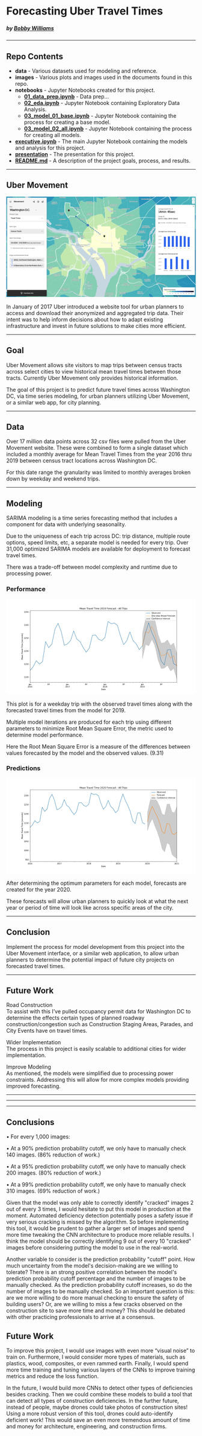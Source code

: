 # Forecasting Uber Travel Times

#####    by <b>[Bobby Williams](https://github.com/bobbyiestofjos)</b>

---

## Repo Contents

- <b>data</b> - Various datasets used for modeling and reference.
- <b>images</b> - Various plots and images used in the documents found in this repo.
- <b>notebooks</b> - Jupyter Notebooks created for this project.
    - <b>[01_data_prep.ipynb](notebooks/01_data_prep.ipynb)</b> - Data prep...
    - <b>[02_eda.ipynb](notebooks/02_eda.ipynb)</b> - Jupyter Notebook containing Exploratory Data Analysis.
    - <b>[03_model_01_base.ipynb](notebooks/03_model_01_base.ipynb)</b> - Jupyter Notebook containing the process for creating a base model.
    - <b>[03_model_02_all.ipynb](notebooks/03_model_02_all.ipynb)</b> - Jupyter Notebook containing the process for creating all models.
- <b>[executive.ipynb](executive.ipynb)</b> - The main Jupyter Notebook containing the models and analysis for this project.
- <b>[presentation](presentation.pdf)</b> - The presentation for this project.
- <b>[README.md](README.md)</b> - A description of the project goals, process, and results.

---

## Uber Movement

![uber_movement](images/uber_movement.png)

In January of 2017 Uber introduced a website tool for urban planners to access and download their anonymized and aggregated trip data. Their intent was to help inform decisions about how to adapt existing infrastructure and invest in future solutions to make cities more efficient.

---

## Goal

Uber Movement allows site visitors to map trips between census tracts across select cities to view historical mean travel times between those tracts. Currently Uber Movement only provides historical information.

The goal of this project is to predict future travel times across Washington DC, via time series modeling, for urban planners utilizing Uber Movement, or a similar web app, for city planning.

---

## Data

Over 17 million data points across 32 csv files were pulled from the Uber Movement website. These were combined to form a single dataset which included a monthly average for Mean Travel Times from the year 2016 thru 2019 between census tract locations across Washington DC.

For this date range the granularity was limited to monthly averages broken down by weekday and weekend trips.

---

## Modeling

SARIMA modeling is a time series forecasting method that includes a component for data with underlying seasonality.

Due to the uniqueness of each trip across DC: trip distance, multiple route options, speed limits, etc, a separate model is needed for every trip. Over 31,000 optimized SARIMA models are available for deployment to forecast travel times.

There was a trade-off between model complexity and runtime due to processing power.

### Performance

![predicted](images/predicted.png)

This plot is for a weekday trip with the observed travel times along with the forecasted travel times from the model for 2019.

Multiple model iterations are produced for each trip using different parameters to minimize Root Mean Square Error, the metric used to determine model performance.

Here the Root Mean Square Error is a measure of the differences between values forecasted by the model and the observed values. (9.31)

### Predictions

![forecast](images/forecast.png)

After determining the optimum parameters for each model, forecasts are created for the year 2020.

These forecasts will allow urban planners to quickly look at what the next year or period of time will look like across specific areas of the city.

---

## Conclusion

Implement the process for model development from this project into the Uber Movement interface, or a similar web application, to allow urban planners to determine the potential impact of future city projects on forecasted travel times.

---

## Future Work

Road Construction  
To assist with this I’ve pulled occupancy permit data for Washington DC to determine the effects certain types of planned roadway construction/congestion such as Construction Staging Areas, Parades, and City Events have on travel times.

Wider Implementation  
The process in this project is easily scalable to additional cities for wider implementation.

Improve Modeling  
As mentioned, the models were simplified due to processing power constraints. Addressing this will allow for more complex models providing improved forecasting.



---
---
---



## Conclusions

• For every 1,000 images:

   • At a 90% prediction probability cutoff, we only have to manually check 140 images. (86% reduction of work.)
   
   • At a 95% prediction probability cutoff, we only have to manually check 200 images. (80% reduction of work.)
   
   • At a 99% prediction probability cutoff, we only have to manually check 310 images. (69% reduction of work.)
   
Given that the model was only able to correctly identify "cracked" images 2 out of every 3 times, I would hesitate to put this model in production at the moment. Automated deficiency detection potentially poses a safety issue if very serious cracking is missed by the algorithm. So before implementing this tool, it would be prudent to gather a larger set of images and spend more time tweaking the CNN architecture to produce more reliable results. I think the model should be correctly identifying 9 out of every 10 "cracked" images before considering putting the model to use in the real-world. 

Another variable to consider is the prediction probability "cutoff" point. How much uncertainty from the model's decision-making are we willing to tolerate? There is an strong positive correlation between the model's prediction probability cutoff percentage and the number of images to be manually checked. As the prediction probability cutoff increases, so do the number of images to be manually checked. So an important question is this: are we more willing to do more manual checking to ensure the safety of building users? Or, are we willing to miss a few cracks observed on the construction site to save more time and money? This should be debated with other practicing professionals to arrive at a consensus.

## Future Work

To improve this project, I would use images with even more “visual noise” to train on. Furthermore, I would consider more types of materials, such as plastics, wood, composites, or even rammed earth. Finally, I would spend more time training and tuning various layers of the CNNs to improve training metrics and reduce the loss function.
   
In the future, I would build more CNNs to detect other types of deficiencies besides cracking. Then we could combine these models to build a tool that can detect all types of construction deficiencies. In the further future, instead of people, maybe drones could take photos of construction sites! Using a more robust version of this tool, drones could auto-identify deficient work! This would save an even more tremendous amount of time and money for architecture, engineering, and construction firms.
